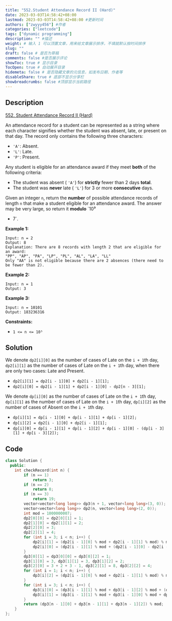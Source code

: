 ```yaml
---
title: "552.Student Attendance Record II (Hard)"
date: 2023-03-03T14:58:42+08:00
lastmod: 2023-03-03T14:58:42+08:00 #更新时间
authors: ["zwyyy456"] #作者
categories: ["leetcode"]
tags: ["dynamic programming"]
description: "" #描述
weight: # 输入 1 可以顶置文章，用来给文章展示排序，不填就默认按时间排序
slug: ""
draft: false # 是否为草稿
comments: false #是否展示评论
showToc: true # 显示目录
TocOpen: true # 自动展开目录
hidemeta: false # 是否隐藏文章的元信息，如发布日期、作者等
disableShare: true # 底部不显示分享栏
showbreadcrumbs: false #顶部显示当前路径
---
```

## Description
[552. Student Attendance Record II (Hard)](https://leetcode.com/problems/student-attendance-record-ii/)

An attendance record for a student can be represented as a string where each character signifies
whether the student was absent, late, or present on that day. The record only contains the following
three characters:

- `'A'`: Absent.
- `'L'`: Late.
- `'P'`: Present.

Any student is eligible for an attendance award if they meet **both** of the following criteria:

- The student was absent ( `'A'`) for **strictly** fewer than 2 days **total**.
- The student was **never** late ( `'L'`) for 3 or more **consecutive** days.

Given an integer `n`, return the **number** of possible attendance records of length `n` that make a
student eligible for an attendance award. The answer may be very large, so return it **modulo** `10⁹
+ 7`.

**Example 1:**

```
Input: n = 2
Output: 8
Explanation: There are 8 records with length 2 that are eligible for an award:
"PP", "AP", "PA", "LP", "PL", "AL", "LA", "LL"
Only "AA" is not eligible because there are 2 absences (there need to be fewer than 2).

```

**Example 2:**

```
Input: n = 1
Output: 3

```

**Example 3:**

```
Input: n = 10101
Output: 183236316

```

**Constraints:**

- `1 <= n <= 10⁵`

## Solution
We denote `dp2[i][0]` as the number of cases of Late on the `i + 1`th day, `dp2[i][1]` as the number of  cases of Late on the `i + 1`th day, when there are only two cases: Late and Present.
- `dp2[i][1] = dp2[i - 1][0] + dp2[i - 1][1];`
- `dp2[i][0] = dp2[i - 1][1] + dp2[i - 1][0] - dp2[n - 3][1];`

We denote `dp[i][0]` as the number of cases of Late on the `i + 1`th day, `dp[i][1]` as the number of  cases of Late on the `i + 1`th day, `dp[i][2]` as the number of cases of Absent on the `i + 1`th day.
- `dp[i][1] = dp[i - 1][0] + dp[i - 1][1] + dp[i - 1][2];`
- `dp[i][2] = dp2[i - 1][0] + dp2[i - 1][1];`
- `dp[i][0] = dp[i - 1][1] + dp[i - 1][2] + dp[i - 1][0] - (dp[i - 3][1] + dp[i - 3][2]);`

## Code
```cpp
class Solution {
  public:
    int checkRecord(int n) {
        if (n == 1)
            return 3;
        if (n == 2)
            return 8;
        if (n == 3)
            return 19;
        vector<vector<long long>> dp3(n + 1, vector<long long>(3, 0));
        vector<vector<long long>> dp2(n, vector<long long>(2, 0));
        int mod = 1000000007;
        dp2[0][0] = dp2[0][1] = 1;
        dp2[1][0] = dp2[1][1] = 2;
        dp2[2][0] = 3;
        dp2[2][1] = 4;
        for (int i = 3; i < n; i++) {
            dp2[i][1] = (dp2[i - 1][0] % mod + dp2[i - 1][1] % mod) % mod;
            dp2[i][0] = (dp2[i - 1][1] % mod + (dp2[i - 1][0] - dp2[i - 3][1] + mod) % mod) % mod;
        }
        dp3[0][1] = dp3[0][0] = dp3[0][2] = 1;
        dp3[1][0] = 3, dp3[1][1] = 3, dp3[1][2] = 2;
        dp3[2][0] = 3 + 2 + 3 - 1, dp3[2][1] = 8, dp3[2][2] = 4;
        for (int i = 1; i < n; i++) {
            dp3[i][2] = (dp2[i - 1][0] % mod + dp2[i - 1][1] % mod) % mod;
        }
        for (int i = 3; i < n; i++) {
            dp3[i][0] = (dp3[i - 1][1] % mod + dp3[i - 1][2] % mod + (dp3[i - 1][0] - (dp3[i - 3][1] + dp3[i - 3][2]) + mod) % mod) % mod;
            dp3[i][1] = (dp3[i - 1][1] % mod + dp3[i - 1][0] % mod + dp3[i - 1][2] % mod) % mod;
        }
        return (dp3[n - 1][0] + dp3[n - 1][1] + dp3[n - 1][2]) % mod;
    }
};
```
